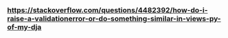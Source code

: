 ### https://stackoverflow.com/questions/4482392/how-do-i-raise-a-validationerror-or-do-something-similar-in-views-py-of-my-dja
